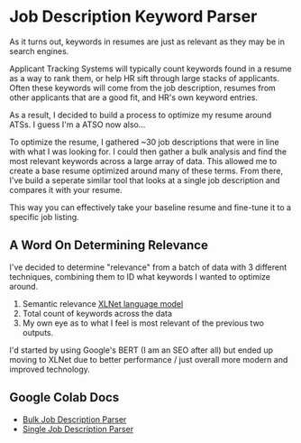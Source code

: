 # Job Description Keyword Parser
As it turns out, keywords in resumes are just as relevant as they may be in search engines. 

Applicant Tracking Systems will typically count keywords found in a resume as a way to rank them, or help HR sift through large stacks of applicants. Often these keywords will come from the job description, resumes from other applicants that are a good fit, and HR's own keyword entries. 

As a result, I decided to build a process to optimize my resume around ATSs. I guess I'm a ATSO now also...

To optimize the resume, I gathered ~30 job descriptions that were in line with what I was looking for. I could then gather a bulk analysis and find the most relevant keywords across a large array of data. This allowed me to create a base resume optimized around many of these terms. From there, I've build a seperate similar tool that looks at a single job description and compares it with your resume. 

This way you can effectively take your baseline resume and fine-tune it to a specific job listing. 

## A Word On Determining Relevance
I've decided to determine "relevance" from a batch of data with 3 different techniques, combining them to ID what keywords I wanted to optimize around. 
1. Semantic relevance [XLNet language model](https://github.com/zihangdai/xlnet)
2. Total count of keywords across the data
3. My own eye as to what I feel is most relevant of the previous two outputs.

I'd started by using Google's BERT (I am an SEO after all) but ended up moving to XLNet due to better performance / just overall more modern and improved technology. 

## Google Colab Docs
- [Bulk Job Description Parser](https://colab.research.google.com/drive/1zKRsSsZKFX4nfdyf4KtQQP_Z7lp3ixMY?usp=sharing)
- [Single Job Description Parser](https://colab.research.google.com/drive/1HSxDGj16Kn1hdpmwEef-dNGY9lscLQqx?usp=sharing)

